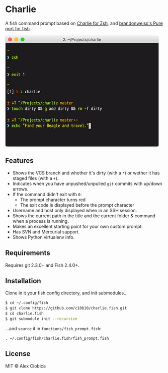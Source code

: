 # Charlie

A fish command prompt based on [Charlie for Zsh](https://github.com/c10b10/charlie), and [brandonweiss's Pure port for fish](https://github.com/brandonweiss/pure.fish).

![](screenshot.png)

## Features

- Shows the VCS branch and whether it's dirty (with a `*`) or wether it has
staged files (with a `+`).
- Indicates when you have unpushed/unpulled `git` commits with up/down arrows.
- If the command didn't exit with `0`:
    - The prompt character turns red
    - The exit code is displayed before the prompt character
- Username and host only displayed when in an SSH session.
- Shows the current path in the title and the current folder & command when a process is running.
- Makes an excellent starting point for your own custom prompt.
- Has SVN and Mercurial support.
- Shows Python virtualenv info.

## Requirements

Requires git 2.3.0+ and Fish 2.4.0+.

## Installation

Clone in it your fish config directory, and init submodules...

```sh
$ cd ~/.config/fish
$ git clone https://github.com/c10b10/charlie.fish.git
$ cd charlie.fish
$ git submodule init --recursive
```

...and `source` it in `functions/fish_prompt.fish`:

```fish
. ~/.config/fish/charlie.fish/fish_prompt.fish
```

## License

MIT © Alex Ciobica
